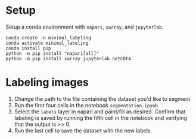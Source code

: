 # Setup

Setup a conda environment with `napari`, `xarray`, and `jupyterlab`.

```
conda create -n minimal_labeling
conda activate minimal_labeling
conda install pip
python -m pip install "napari[all]"
python -m pip install xarray jupyterlab netCDF4
```

# Labeling images

1. Change the path to the file containing the dataset you'd like to segment
2. Run the first four cells in the notebook `segmentation.ipynb`
3. Select the `labels` layer in napari and paint/fill as desired. Confirm that labeling is saved by running the fifth cell in the notebook and verifying that the output is >> 0.
4. Run the last cell to save the dataset with the new labels.
